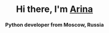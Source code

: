 <h1 align="center">Hi there, I'm <a href="https://daniilshat.ru/" target="_blank">Arina</a> 
<h3 align="center">Python developer from Moscow, Russia</h3>
